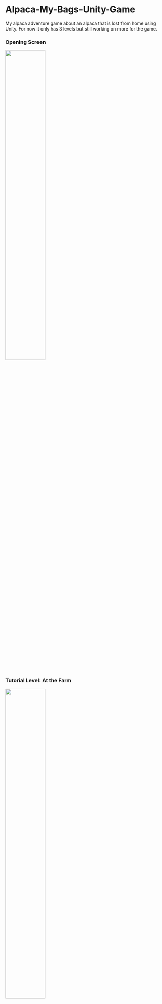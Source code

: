 # Alpaca-My-Bags-Unity-Game
My alpaca adventure game about an alpaca that is lost from home using Unity. For now it only has 3 levels but still working on more for the game.

### Opening Screen
<img src="https://github.com/erizilla/Alpaca-My-Bags-Unity-Game/blob/main/game%20screens/openingMenu.png" height="50%" width="50%"/>

### Tutorial Level: At the Farm
<img src="https://github.com/erizilla/Alpaca-My-Bags-Unity-Game/blob/main/game%20screens/gam2.png" height="50%" width="50%"/>

### Tutorial Level: Finding the Collectibles
<img src="https://github.com/erizilla/Alpaca-My-Bags-Unity-Game/blob/main/game%20screens/game3.png" height="50%" width="50%"/>

### First Level: Lost in a Dungeon
<img src="https://github.com/erizilla/Alpaca-My-Bags-Unity-Game/blob/main/game%20screens/game4.png" height="50%" width="50%"/>

### Second Level: Lost in a Metropolis
<img src="https://github.com/erizilla/Alpaca-My-Bags-Unity-Game/blob/main/game%20screens/game5.png" height="50%" width="50%"/>
